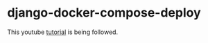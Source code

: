 # django-docker-compose-deploy

This youtube  [tutorial](https://www.youtube.com/watch?v=mScd-Pc_pX0&ab_channel=LondonAppDeveloper) is being followed.